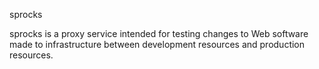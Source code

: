 sprocks

sprocks is a proxy service intended for testing changes to Web software made to
infrastructure between development resources and production resources.
